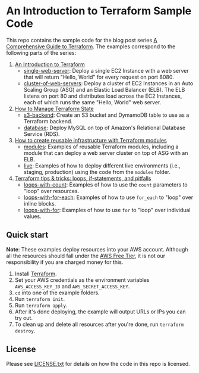 # An Introduction to Terraform Sample Code

This repo contains the sample code for the blog post series [A Comprehensive Guide to 
Terraform](https://blog.gruntwork.io/a-comprehensive-guide-to-terraform-b3d32832baca). The examples correspond to the
following parts of the series:

1. [An Introduction to Terraform](https://blog.gruntwork.io/an-introduction-to-terraform-f17df9c6d180)
    * [single-web-server](./single-web-server): Deploy a single EC2 Instance with a web server that will return
      "Hello, World" for every request on port 8080.
    * [cluster-of-web-servers](./cluster-of-web-servers): Deploy a cluster of EC2 Instances in an Auto Scaling Group 
      (ASG) and an Elastic Load Balancer (ELB). The ELB listens on port 80 and distributes load across the EC2 
      Instances, each of which runs the same "Hello, World" web server. 
1. [How to Manage Terraform State](https://blog.gruntwork.io/how-to-manage-terraform-state-28f5697e68fa)
    * [s3-backend](./s3-backend): Create an S3 bucket and DymamoDB table to use as a Terraform backend. 
    * [database](./database): Deploy MySQL on top of Amazon's Relational Database Service (RDS). 
1. [How to create reusable infrastructure with Terraform modules](https://blog.gruntwork.io/how-to-create-reusable-infrastructure-with-terraform-modules-25526d65f73d)
    * [modules](./modules): Examples of reusable Terraform modules, including a module that can deploy a web server 
      cluster on top of ASG with an ELB. 
    * [live](./live): Examples of how to deploy different live environments (i.e., staging, production) using the code 
      from the `modules` folder. 
1. [Terraform tips & tricks: loops, if-statements, and pitfalls](https://blog.gruntwork.io/terraform-tips-tricks-loops-if-statements-and-gotchas-f739bbae55f9)
    * [loops-with-count](./loops-with-count): Examples of how to use the `count` parameters to "loop" over resources.        
    * [loops-with-for-each](./loops-with-for-each): Examples of how to use `for_each` to "loop" over inline blocks.        
    * [loops-with-for](./loops-with-for): Examples of how to use `for` to "loop" over individual values.        

## Quick start

**Note**: These examples deploy resources into your AWS account. Although all the resources should fall under the
[AWS Free Tier](https://aws.amazon.com/free/), it is not our responsibility if you are charged money for this.

1. Install [Terraform](https://www.terraform.io/).
1. Set your AWS credentials as the environment variables `AWS_ACCESS_KEY_ID` and `AWS_SECRET_ACCESS_KEY`.
1. `cd` into one of the example folders.
1. Run `terraform init`.
1. Run `terraform apply`.
1. After it's done deploying, the example will output URLs or IPs you can try out.
1. To clean up and delete all resources after you're done, run `terraform destroy`.

## License

Please see [LICENSE.txt](/LICENSE.txt) for details on how the code in this repo is licensed.

